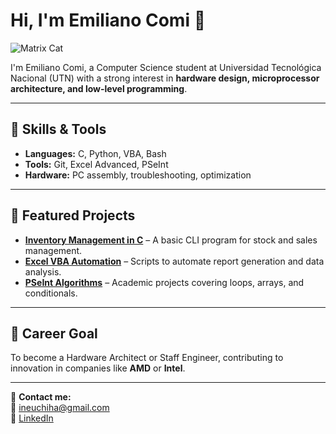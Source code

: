 # Hi, I'm Emiliano Comi 👋

![Matrix Cat](<img width="500" height="500" alt="image" src="https://github.com/user-attachments/assets/a181109f-16e5-4bc2-8e57-b8fa8b6f46ad" />
)


I'm Emiliano Comi, a Computer Science student at Universidad Tecnológica Nacional (UTN) with a strong interest in **hardware design, microprocessor architecture, and low-level programming**.

---

## 🔧 Skills & Tools
- **Languages:** C, Python, VBA, Bash
- **Tools:** Git, Excel Advanced, PSeInt
- **Hardware:** PC assembly, troubleshooting, optimization

---

## 📂 Featured Projects
- **[Inventory Management in C](#)** – A basic CLI program for stock and sales management.
- **[Excel VBA Automation](#)** – Scripts to automate report generation and data analysis.
- **[PSeInt Algorithms](#)** – Academic projects covering loops, arrays, and conditionals.

---

## 🎯 Career Goal
To become a Hardware Architect or Staff Engineer, contributing to innovation in companies like **AMD** or **Intel**.

---

💌 **Contact me:**  
📧 ineuchiha@gmail.com  
💼 [LinkedIn](https://www.linkedin.com/in/emiliano-comi-240374335/)  
